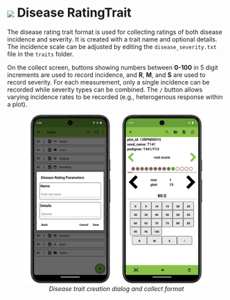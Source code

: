 <img ref="disease" style="vertical-align: middle;" src="_static/icons/formats/bug.png" width="40px"> Disease RatingTrait
======================================================================

The disease rating trait format is used for collecting ratings of both disease incidence and severity. It is created with a trait name and optional
details. The incidence scale can be adjusted by editing the
`disease_severity.txt` file in the `traits` folder.

On the collect screen, buttons showing numbers between **0-100** in 5 digit
increments are used to record incidence, and **R**, **M**, and **S** are
used to record severity. For each measurement, only a single incidence
can be recorded while severity types can be combined. The `/` button
allows varying incidence rates to be recorded (e.g., heterogenous
response within a plot).

<figure align="center" class="image">
  <img src="_static/images/traits/formats/disease_format_joined.png" width="700px"> 
  <figcaption><i>Disease trait creation dialog and collect format</i></figcaption> 
</figure>
